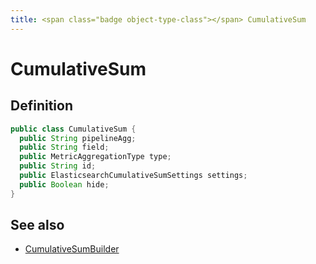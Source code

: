 ```yaml
---
title: <span class="badge object-type-class"></span> CumulativeSum
---
```

# <span class="badge object-type-class"></span> CumulativeSum

## Definition

```java
public class CumulativeSum {
  public String pipelineAgg;
  public String field;
  public MetricAggregationType type;
  public String id;
  public ElasticsearchCumulativeSumSettings settings;
  public Boolean hide;
}
```
## See also

 * <span class="badge builder"></span> [CumulativeSumBuilder](./builder-CumulativeSumBuilder.md)
